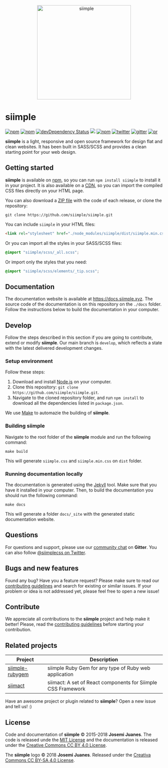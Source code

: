 <div align="center">
  <img height="300px" src="https://rawgit.com/siimple/siimple/develop/media/logo-colored.png" alt="siimple">
  <br>
</div>

# siimple

[![npm](https://img.shields.io/npm/v/siimple.svg?style=flat-square)](https://www.npmjs.com/package/siimple)
[![npm](https://img.shields.io/npm/dt/siimple.svg?style=flat-square)](https://www.npmjs.com/package/siimple)
[![devDependency Status](https://david-dm.org/siimple/siimple/dev-status.svg?style=flat-square)](https://david-dm.org/siimple/siimple#info=devDependencies)
[![](https://data.jsdelivr.com/v1/package/npm/siimple/badge)](https://www.jsdelivr.com/package/npm/siimple)
[![npm](https://img.shields.io/npm/l/siimple.svg?style=flat-square)](https://github.com/siimple/siimple)
[![twitter](https://img.shields.io/badge/Twitter-%40siimplecss-blue.svg?style=flat-square)](https://twitter.com/siimplecss)
[![gitter](https://img.shields.io/gitter/room/siimple/siimple.svg?style=flat-square)](https://gitter.im/siimple/siimple)
[![pr](https://img.shields.io/badge/PRs-welcome-brightgreen.svg?style=flat-square)](https://github.com/siimple/siimple)


**siimple** is a light, responsive and open source framework for design flat and clean websites. It has been built in SASS/SCSS and provides a clean starting point for your web design.


## Getting started

**siimple** is available on [npm](https://npmjs.com/package/siimple), so you can run `npm install siimple` to install it in your project. It is also available on a [CDN](https://www.jsdelivr.com/package/npm/siimple), so you can import the compiled CSS files directly on your HTML page.

You can also download a [ZIP file](https://github.com/siimple/siimple/releases) with the code of each release, or clone the repository: 

```
git clone https://github.com/siimple/siimple.git
```

You can include `siimple` in your HTML files: 

```html
<link rel="stylesheet" href="./node_modules/siimple/dist/siimple.min.css">
```

Or you can import all the styles in your SASS/SCSS files: 

```scss
@import "siimple/scss/_all.scss";
```

Or import only the styles that you need: 

```scss
@import "siimple/scss/elements/_tip.scss";
```


## Documentation 

The documentation website is available at https://docs.siimple.xyz. The source code of the documentation is on this repository on the `./docs` folder. Follow the instructions below to build the documentation in your computer.

## Develop

Follow the steps described in this section if you are going to contribute, extend or modify **siimple**. Our main branch is `develop`, which reflects a state with the latest delivered development changes.

### Setup environment

Follow these steps:

1. Download and install [Node.js](https://nodejs.org/download/) on your computer.
2. Clone this repository: `git clone https://github.com/siimple/siimple.git`.
3. Navigate to the cloned repository folder, and run `npm install` to download all the dependencies listed in `package.json`.

We use [Make](https://www.tutorialspoint.com/unix_commands/make.htm) to automazie the building of **siimple**. 

### Building siimple

Navigate to the root folder of the **siimple** module and run the following command:

```
make build
```

This will generate `siimple.css` and `siimple.min.css` on `dist` folder.

### Running documentation locally

The documentation is generated using the [Jekyll](https://jekyllrb.com/docs/installation/) tool. Make sure that you have it installed in your computer. Then, to build the documentation you should run the following command:

```
make docs
```

This will generate a folder `docs/_site` with the generated static documentation website.
 

## Questions 

For questions and support, please use our [community chat](http://chat.siimple.xyz) on **Gitter**. You can also follow [@siimplecss on Twitter](https://twitter.com/siimplecss).


## Bugs and new features

Found any bug? Have you a feature request? Please make sure to read our [contributing guidelines][CONTRIBUTING] and search for existing or similar issues. If your problem or idea is not addressed yet, please feel free to open a new issue!


## Contribute

We appreciate all contributions to the **siimple** project and help make it better! Please, read the [contributing guidelines][CONTRIBUTING] before starting your contribution.


## Related projects

| Project | Description |
|---------|-------------|
| [siimple-rubygem](https://github.com/BerkhanBerkdemir/siimple-rubygem) | siimple Ruby Gem for any type of Ruby web application |
| [siimact](https://github.com/mirgj/siimact) | siimact: A set of React components for Siimple CSS Framework |

Have an awesome project or plugin related to **siimple**? Open a new issue and tell us! :)


## License

Code and documentation of **siimple** &copy; 2015-2018 **Josemi Juanes**. The code is released unde the [MIT License](LICENSE) and the documentation is released under the [Creative Commons CC BY 4.0 License](https://creativecommons.org/licenses/by/4.0/).

The **siimple** logo &copy; 2018 **Josemi Juanes**. Released under the [Creativa Commons CC BY-SA 4.0 License](https://creativecommons.org/licenses/by-sa/4.0/). 

[CONTRIBUTING]: .github/CONTRIBUTING.md

